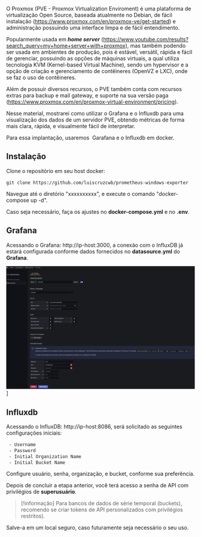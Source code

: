 O Proxmox (PVE - Proxmox Virtualization Enviroment) é uma plataforma de virtualização Open Source, baseada atualmente no Debian, de fácil instalação (https://www.proxmox.com/en/proxmox-ve/get-started) e administração possuindo uma interface limpa e de fácil entendimento.

Popularmente usada em **_home server_** (<https://www.youtube.com/results?search_query=my+home+server+with+proxmox>), mas também podendo ser usada em ambientes de produção, pois é estável, versátil, rápida e fácil de gerenciar, possuindo as opções de máquinas virtuais, a qual utiliza tecnologia KVM (Kernel-based Virtual Machine), sendo um hypervisor e a  opção de criação e gerenciamento de contêineres (OpenVZ e LXC), onde se faz o uso de contêineres.

Além de possuir diversos recursos, o PVE também conta com recursos extras para backup e mail gateway, e suporte na sua versão paga (<https://www.proxmox.com/en/proxmox-virtual-environment/pricing>).

Nesse material, mostrarei como utilizar o Grafana e o Influxdb para uma visualização dos dados de um servidor PVE, obtendo métricas de forma mais clara, rápida, e visualmente fácil de interpretar.

Para essa implantação, usaremos  Garafana e o Influxdb em docker.

## Instalação

Clone o repositório em seu host docker: 

```
git clone https://github.com/luiscruzcwb/prometheus-windows-exporter
```

Navegue até o diretório "xxxxxxxxxx", e execute o comando "docker-compose up -d".

Caso seja necessário, faça os ajustes no **docker-compose.yml** e no **.env**.

## Grafana

Acessando o Grafana:  http://ip-host:3000, a conexão com o InfluxDB já estará configurada conforme dados fornecidos no **datasource.yml** do **Grafana**. 

![Grafana Datasources](grafana_datasources.png)]


## Influxdb 

Acessando o InfluxDB: http://ip-host:8086, será solicitado as seguintes configurações iniciais:

	 - Username
	 - Password
	 - Initial Organization Name
	 - Initial Bucket Name

Configure usuário, senha, organização, e bucket, conforme sua preferência. 

Depois de concluir a etapa anterior, você terá acesso a senha de API com privilégios de **superusuário**. 

> [!informação] 
> Para bancos de dados de série temporal (buckets), recomendo se criar tokens de API personalizados com privilégios restritos).

Salve-a em um local seguro, caso futuramente seja necessário o seu uso.